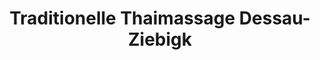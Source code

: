 ---
title: "Traditionelle Thaimassage Dessau-Ziebigk"
url: /dessau-rosslau/traditionelle-thaimassage-dessau-ziebigk/
shop: Massage
---